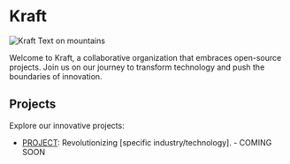 # Kraft

![Kraft Text on mountains](https://github.com/kraft-org/.github/blob/master/images/KFRAFT.png)

Welcome to Kraft, a collaborative organization that embraces open-source projects. Join us on our journey to transform technology and push the boundaries of innovation.

## Projects
Explore our innovative projects:

* [PROJECT](): Revolutionizing [specific industry/technology]. - COMING SOON
